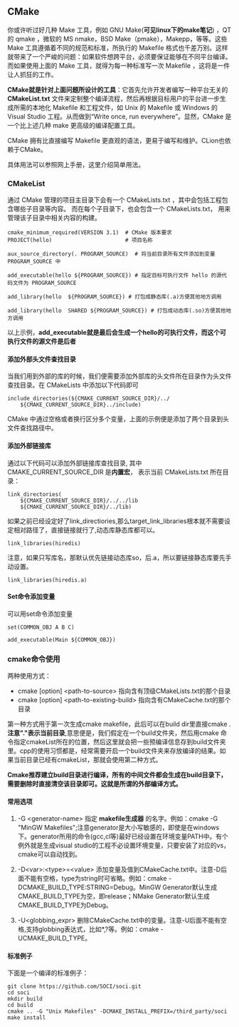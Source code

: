 ## CMake
你或许听过好几种 Make 工具，例如 GNU Make(**可见linux下的make笔记**) ，QT 的 qmake ，微软的 MS nmake，BSD Make（pmake），Makepp，等等。这些 Make 工具遵循着不同的规范和标准，所执行的 Makefile 格式也千差万别。这样就带来了一个严峻的问题：如果软件想跨平台，必须要保证能够在不同平台编译。而如果使用上面的 Make 工具，就得为每一种标准写一次 Makefile ，这将是一件让人抓狂的工作。

**CMake就是针对上面问题所设计的工具**：它首先允许开发者编写一种平台无关的 **CMakeList.txt** 文件来定制整个编译流程，然后再根据目标用户的平台进一步生成所需的本地化 Makefile 和工程文件，如 Unix 的 Makefile 或 Windows 的 Visual Studio 工程。从而做到“Write once, run everywhere”。显然，CMake 是一个比上述几种 make 更高级的编译配置工具。

CMake 拥有比直接编写 Makefile 更直观的语法，更易于编写和维护。CLion也依赖于CMake。


具体用法可以参照网上手册，这里介绍简单用法。

### CMakeList
通过 CMake 管理的项目主目录下会有一个 CMakeLists.txt ，其中会包括工程包含哪些子目录等内容。 而在每个子目录下，也会包含一个 CMakeLists.txt， 用来管理该子目录中相关内容的构建。

```
cmake_minimum_required(VERSION 3.1)  # CMake 版本要求
PROJECT(hello)                       # 项目名称

aux_source_directory(. PROGRAM_SOURCE)  # 将当前目录所有文件添加到变量 PROGRAM_SOURCE 中

add_executable(hello ${PROGRAM_SOURCE}) # 指定目标可执行文件 hello 的源代码文件为 PROGRAM_SOURCE

add_library(hello  ${PROGRAM_SOURCE}) # 打包成静态库(.a)方便其他地方调用

add_library(hello  SHARED ${PROGRAM_SOURCE}) # 打包成动态库(.so)方便其他地方调用

```

以上示例，**add_executable就是最后会生成一个hello的可执行文件，而这个可执行文件的源文件是后者**

#### 添加外部头文件查找目录
当我们用到外部的库的时候，我们便需要添加外部库的头文件所在目录作为头文件查找目录。在 CMakeLists 中添加以下代码即可

```
include_directories(${CMAKE_CURRENT_SOURCE_DIR}/../
    ${CMAKE_CURRENT_SOURCE_DIR}../include)
```

CMake 中通过空格或者换行区分多个变量，上面的示例便是添加了两个目录到头文件查找路径中。

#### 添加外部链接库
通过以下代码可以添加外部链接库查找目录, 其中 CMAKE_CURRENT_SOURCE_DIR 是**内置宏**， 表示当前 CMakeLists.txt 所在目录：

```
link_directories(
    ${CMAKE_CURRENT_SOURCE_DIR}/../../lib
    ${CMAKE_CURRENT_SOURCE_DIR}/../lib)
```

如果之前已经设定好了link_directiories,那么target_link_libraries根本就不需要设定相对路径了，直接链接就行了,动态库静态库都可以。

```
link_libraries(hiredis)
```

注意，如果只写库名，那默认优先链接动态库so，后.a，所以要链接静态库要先手动设置。

```
link_libraries(hiredis.a)
```

#### Set命令添加变量

可以用set命令添加变量

```
set(COMMON_OBJ A B C)

add_executable(Main ${COMMON_OBJ})
```

### cmake命令使用
两种使用方式：

 - cmake [option] <path-to-source\> 指向含有顶级CMakeLists.txt的那个目录
 - cmake [option] <path-to-existing-build\> 指向含有CMakeCache.txt的那个目录

第一种方式用于第一次生成cmake makefile，此后可以在build dir里直接cmake . **注意"."表示当前目录**,意思便是，我们假定在一个build文件夹，然后用cmake 命令指定cmakeList所在的位置，然后这里就会把一些预编译信息存到build文件夹里。cpp的使用习惯都是，经常需要开启一个build文件夹来存放编译的结果。如果当前目录已经有cmakeList，那就会使用第二种方式。

**Cmake推荐建立build目录进行编译，所有的中间文件都会生成在build目录下，需要删除时直接清空该目录即可。这就是所谓的外部编译方式。**

#### 常用选项
1. -G <generator-name\> 指定 **makefile生成器** 的名字。例如：cmake -G "MinGW Makefiles";注意generator是大小写敏感的，即使是在windows下。generator所用的命令(gcc,cl等)最好已经设置在环境变量PATH中。有个例外就是生成visual studio的工程不必设置环境变量，只要安装了对应的vs，cmake可以自动找到。

2. -D<var\>:<type\>=<value\> 添加变量及值到CMakeCache.txt中。注意-D后面不能有空格，type为string时可省略。例如：cmake -DCMAKE_BUILD_TYPE:STRING=Debug。MinGW Generator默认生成CMAKE_BUILD_TYPE为空，即release；NMake Generator默认生成CMAKE_BUILD_TYPE为Debug。

3. -U<globbing_expr\> 删除CMakeCache.txt中的变量。注意-U后面不能有空格,支持globbing表达式，比如*,?等。例如：cmake -UCMAKE_BUILD_TYPE。

#### 标准例子

下面是一个编译的标准例子：

```
git clone https://github.com/SOCI/soci.git
cd soci
mkdir build
cd build
cmake .. -G "Unix Makefiles" -DCMAKE_INSTALL_PREFIX=/third_party/soci
make install

```